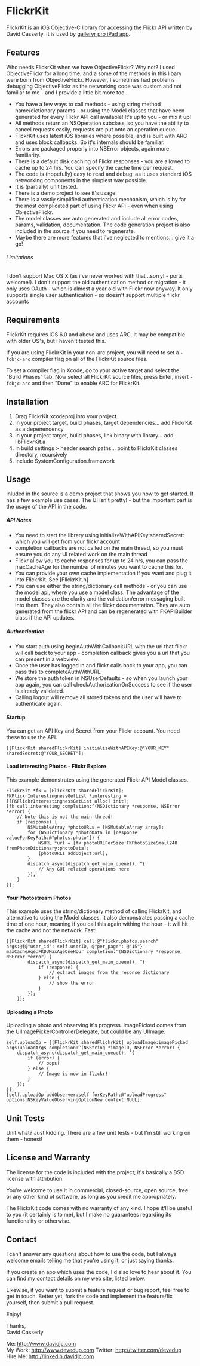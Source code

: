 # FlickrKit

FlickrKit is an iOS Objective-C library for accessing the Flickr API written by David Casserly. It is used by [galleryr pro iPad app](https://itunes.apple.com/gb/app/flickr-gallery-pro/id525519823?mt=8).


Features
--------

Who needs FlickrKit when we have ObjectiveFlickr? Why not? I used ObjectiveFlickr for a long time, and a some of the methods in this libary were born from ObjectiveFlickr. However, I sometimes had problems debugging ObjectiveFlickr as the networking code was custom and not familiar to me - and I provide a little bit more too…

* You have a few ways to call methods - using string method name/dictionary params - or using the Model classes that have been generated for every Flickr API call available! It's up to you - or mix it up!
* All methods return an NSOperation subclass, so you have the ability to cancel requests easily, requests are put onto an operation queue.
* FlickrKit uses latest iOS libraries where possible, and is built with ARC and uses block callbacks. So it's internals should be familiar.
*  Errors are packaged properly into NSError objects, again more familiarity.
*  There is a default disk caching of Flickr responses - you are allowed to cache up to 24 hrs. You can specify the cache time per request.
*  The code is (hopefully) easy to read and debug, as it uses standard iOS networking components in the simplest way possible.
*  It is (partially) unit tested. 
*  There is a demo project to see it's usage.
*  There is a vastly simplified authentication mechanism, which is by far the most complicated part of using Flickr APi - even when using ObjectiveFlickr.
*  The model classes are auto generated and include all error codes, params, validation, documentation. The code generation project is also included in the source if you need to regenerate.
*  Maybe there are more features that i've neglected to mentions… give it a go!
 
###### Limitations 
I don't support Mac OS X (as i've never worked with that ..sorry! - ports welcome!). I don't support the old authentication method or migration - it only uses OAuth - which is almost a year old with Flickr now anyway. It only supports single user authentication - so doesn't support multiple flickr accounts


Requirements
------------
FlickrKit requires iOS 6.0 and above and uses ARC. It may be compatible with older OS's, but I haven't tested this.

If you are using FlickrKit in your non-arc project, you will need to set a `-fobjc-arc` compiler flag on all of the FlickrKit source files. 

To set a compiler flag in Xcode, go to your active target and select the "Build Phases" tab. Now select all FlickrKit source files, press Enter, insert `-fobjc-arc` and then "Done" to enable ARC for FlickrKit.

Installation
-------------
1. Drag FlickrKit.xcodeproj into your project.
2. In your project target, build phases, target dependencies... add FlickrKit as a depenendency
3. In your project target, build phases, link binary with library... add libFlickrKit.a
4. In build settings > header search paths... point to FlickrKit classes directory, recursively
5. Include SystemConfiguration.framework 

Usage
-------------
Inluded in the source is a demo project that shows you how to get started. It has a few example use cases. The UI isn't pretty! - but the important part is the usage of the API in the code.

##### API Notes
 * You need to start the library using initializeWithAPIKey:sharedSecret: which you will get from your flickr account
 * completion callbacks are not called on the main thread, so you must ensure you do any UI related work on the main thread
 * Flickr allow you to cache responses for up to 24 hrs, you can pass the maxCacheAge for the number of minutes you want to cache this for.
 * You can provide your own cache implementation if you want and plug it into FlickrKit. See [FlickrKit.h]
 * You can use either the string/dictionary call methods - or you can use the model api, where you use a model class. The advantage of the model classes are the clarity and the validation/error messaging built into them. They also contain all the flickr documentation. They are auto generated from the flickr API and can be regenerated with FKAPIBuilder class if the API updates.
 
##### Authentication 
 
 * You start auth using beginAuthWithCallbackURL with the url that flickr will call back to your app - completion callback gives you a url that you can present in a webview.
 * Once the user has logged in and flickr calls back to your app, you can pass this to completeAuthWithURL.
 * We store the auth token in NSUserDefaults - so when you launch your app again, you can call checkAuthorizationOnSuccess to see if the user is already validated.
 * Calling logout will remove all stored tokens and the user will have to authenticate again.

#### Startup
You can get an API Key and Secret from your Flickr account. You need these to use the API.

    [[FlickrKit sharedFlickrKit] initializeWithAPIKey:@"YOUR_KEY" sharedSecret:@"YOUR_SECRET"];

#### Load Interesting Photos - Flickr Explore 
This example demonstrates using the generated Flickr API Model classes.

	FlickrKit *fk = [FlickrKit sharedFlickrKit];
	FKFlickrInterestingnessGetList *interesting = [[FKFlickrInterestingnessGetList alloc] init];
	[fk call:interesting completion:^(NSDictionary *response, NSError *error) {
		// Note this is not the main thread!
		if (response) {				
			NSMutableArray *photoURLs = [NSMutableArray array];
			for (NSDictionary *photoData in [response valueForKeyPath:@"photos.photo"]) {
				NSURL *url = [fk photoURLForSize:FKPhotoSizeSmall240 fromPhotoDictionary:photoData];
				[photoURLs addObject:url];
			}
			dispatch_async(dispatch_get_main_queue(), ^{
				// Any GUI related operations here
			});
		}	
	}];
	
#### Your Photostream Photos
This example uses the string/dictionary method of calling FlickrKit, and alternative to using the Model classes. It also demonstrates passing a cache time of one hour, meaning if you call this again withing the hour - it will hit the cache and not the network. Fast!

	[[FlickrKit sharedFlickrKit] call:@"flickr.photos.search" args:@{@"user_id": self.userID, @"per_page": @"15"} maxCacheAge:FKDUMaxAgeOneHour completion:^(NSDictionary *response, NSError *error) {
			dispatch_async(dispatch_get_main_queue(), ^{
				if (response) {
					// extract images from the resonse dictionary	
				} else {
					// show the error
				}
			});			
		}];

#### Uploading a Photo
Uploading a photo and observing it's progress. imagePicked comes from the UIImagePickerControllerDelegate, but could be any UIImage.

	self.uploadOp = [[FlickrKit sharedFlickrKit] uploadImage:imagePicked args:uploadArgs completion:^(NSString *imageID, NSError *error) {
		dispatch_async(dispatch_get_main_queue(), ^{
			if (error) {
				// oops!
			} else {
				// Image is now in flickr!
			}            
        });
	}];    
    [self.uploadOp addObserver:self forKeyPath:@"uploadProgress" options:NSKeyValueObservingOptionNew context:NULL];


Unit Tests
-----------
Unit what? Just kidding. There are a few unit tests - but I'm still working on them - honest!


License and Warranty
--------------------
The license for the code is included with the project; it's basically a BSD license with attribution.

You're welcome to use it in commercial, closed-source, open source, free or any other kind of software, as long as you credit me appropriately.

The FlickrKit code comes with no warranty of any kind. I hope it'll be useful to you (it certainly is to me), but I make no guarantees regarding its functionality or otherwise.

Contact
-------
I can't answer any questions about how to use the code, but I always welcome emails telling me that you're using it, or just saying thanks.

If you create an app which uses the code, I'd also love to hear about it. You can find my contact details on my web site, listed below.

Likewise, if you want to submit a feature request or bug report, feel free to get in touch. Better yet, fork the code and implement the feature/fix yourself, then submit a pull request.

Enjoy!

Thanks,  
David Casserly

Me:      http://www.davidjc.com  
My Work: http://www.devedup.com 
Twitter: http://twitter.com/devedup  
Hire Me: http://linkedin.davidjc.com 